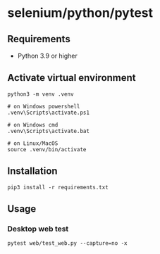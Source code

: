 # selenium/python/pytest

## Requirements

- Python 3.9 or higher

## Activate virtual environment

```shell
python3 -m venv .venv

# on Windows powershell
.venv\Scripts\activate.ps1

# on Windows cmd
.venv\Scripts\activate.bat

# on Linux/MacOS
source .venv/bin/activate
```

## Installation

```shell
pip3 install -r requirements.txt
```

## Usage

### Desktop web test

```shell
pytest web/test_web.py --capture=no -x
```
